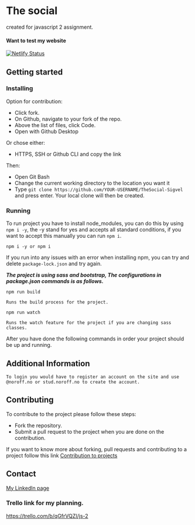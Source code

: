 # The social
created for javascript 2 assignment.

#### Want to test my website
[![Netlify Status](https://api.netlify.com/api/v1/badges/83c2abc1-6a64-4bb6-b1c6-859f2076b7f2/deploy-status)](https://the-social-media.netlify.app/index.html)

## Getting started

### Installing

Option for contribution:

- Click fork.
- On Github, navigate to your fork of the repo.
- Above the list of files, click Code.
- Open with Github Desktop

Or chose either:

- HTTPS, SSH or Github CLI and copy the link

Then:

- Open Git Bash
- Change the current working directory to the location you want it
- Type `git clone https://github.com/YOUR-USERNAME/TheSocial-Sigvel` and press enter.
  Your local clone will then be created.

### Running

To run project you have to install node_modules, you can do this by using `npm i -y`, the -y stand for yes and accepts all standard conditions, if you want to accept this manually you can run `npm i`.
```
npm i -y or npm i
```
If you run into any issues with an error when installing npm, you can try and delete `package-lock.json` and try again.

***The project is using sass and bootstrap, The configurations in package.json commands is as follows.***

```
npm run build
```
`Runs the build process for the project.`
```
npm run watch
```
`Runs the watch feature for the project if you are changing sass classes.`

After you have done the following commands in order your project should be up and running.

## Additional Information
```To login you would have to register an account on the site and use @noroff.no or stud.noroff.no to create the account.```

## Contributing

To contribute to the project please follow these steps:

- Fork the repository.
- Submit a pull request to the project when you are done on the contribution.

If you want to know more about forking, pull requests and contributing to a project follow this link [Contribution to projects](https://docs.github.com/en/get-started/quickstart/contributing-to-projects)

## Contact

[My LinkedIn page](https://www.linkedin.com/in/tony-sigvel/)

### Trello link for my planning.

https://trello.com/b/qGfrVQZI/js-2
